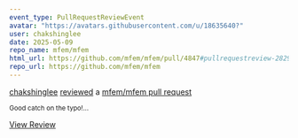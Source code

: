 ```yaml
---
event_type: PullRequestReviewEvent
avatar: "https://avatars.githubusercontent.com/u/18635640?"
user: chakshinglee
date: 2025-05-09
repo_name: mfem/mfem
html_url: https://github.com/mfem/mfem/pull/4847#pullrequestreview-2829791690
repo_url: https://github.com/mfem/mfem
---
```


<a href='https://github.com/chakshinglee' target='_blank'>chakshinglee</a> <a href='https://github.com/mfem/mfem/pull/4847#pullrequestreview-2829791690' target='_blank'>reviewed</a> a <a href='https://github.com/mfem/mfem/pull/4847' target='_blank'>mfem/mfem pull request</a>

<small>Good catch on the typo!...</small>

<a href='https://github.com/mfem/mfem/pull/4847#pullrequestreview-2829791690' target='_blank'>View Review</a>